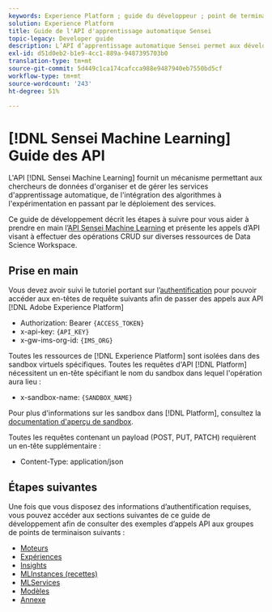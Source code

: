 ```yaml
---
keywords: Experience Platform ; guide du développeur ; point de terminaison ; Espace de travail des sciences des données ; sujets populaires ; espace de travail des sciences des données ; sciences des données
solution: Experience Platform
title: Guide de l'API d'apprentissage automatique Sensei
topic-legacy: Developer guide
description: L’API d’apprentissage automatique Sensei permet aux développeurs d’effectuer des opérations CRUD sur diverses ressources de l’espace de travail Data Science. Suivez ce guide pour savoir comment effectuer des opérations clés à l’aide de l’API.
exl-id: d51d0eb2-b1e9-4cc1-889a-9487395703b0
translation-type: tm+mt
source-git-commit: 5d449c1ca174cafcca988e9487940eb7550bd5cf
workflow-type: tm+mt
source-wordcount: '243'
ht-degree: 51%

---
```


# [!DNL Sensei Machine Learning] Guide des API

L&#39;API [!DNL Sensei Machine Learning] fournit un mécanisme permettant aux chercheurs de données d&#39;organiser et de gérer les services d&#39;apprentissage automatique, de l&#39;intégration des algorithmes à l&#39;expérimentation en passant par le déploiement des services.

Ce guide de développement décrit les étapes à suivre pour vous aider à prendre en main l’[API Sensei Machine Learning](https://www.adobe.io/apis/experienceplatform/home/api-reference.html#!acpdr/swagger-specs/sensei-ml-api.yaml) et présente les appels d’API visant à effectuer des opérations CRUD sur diverses ressources de Data Science Workspace.

## Prise en main

Vous devez avoir suivi le tutoriel portant sur l’[authentification](https://www.adobe.com/go/platform-api-authentication-en) pour pouvoir accéder aux en-têtes de requête suivants afin de passer des appels aux API [!DNL Adobe Experience Platform]

* Authorization: Bearer `{ACCESS_TOKEN}`
* x-api-key: `{API_KEY}`
* x-gw-ims-org-id: `{IMS_ORG}`

Toutes les ressources de [!DNL Experience Platform] sont isolées dans des sandbox virtuels spécifiques. Toutes les requêtes d&#39;API [!DNL Platform] nécessitent un en-tête spécifiant le nom du sandbox dans lequel l&#39;opération aura lieu :

* x-sandbox-name: `{SANDBOX_NAME}`

Pour plus d&#39;informations sur les sandbox dans [!DNL Platform], consultez la [documentation d&#39;aperçu de sandbox](../../sandboxes/home.md).

Toutes les requêtes contenant un payload (POST, PUT, PATCH) requièrent un en-tête supplémentaire :

* Content-Type: application/json

## Étapes suivantes

Une fois que vous disposez des informations d’authentification requises, vous pouvez accéder aux sections suivantes de ce guide de développement afin de consulter des exemples d’appels API aux groupes de points de terminaison suivants :

* [Moteurs](./engines.md)
* [Expériences](./experiments.md)
* [Insights](./insights.md)
* [MLInstances (recettes)](./mlinstances.md)
* [MLServices](./mlservices.md)
* [Modèles](./models.md)
* [Annexe](./appendix.md)
